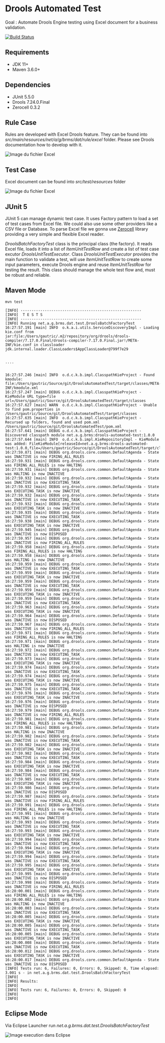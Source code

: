 # Drools Automated Test

Goal : Automate Drools Engine testing using Excel document for a business validation.

[![Build Status](https://travis-ci.org/gautric/DroolsAutomatedTest.svg?branch=master)](https://travis-ci.org/gautric/DroolsAutomatedTest)

## Requirements

* JDK 11+
* Maven 3.6.0+

## Dependencies

* JUnit 5.5.0
* Drools 7.24.0.Final
* Zerocell 0.3.2


## Rule Case

Rules are developed with Excel Drools feature. They can be found into _src/main/resources/net/a/g/brms/dat/rule/excel_ folder.
Please see Drools documentation how to develop with it.

![Image du fichier Excel](img/rules.png?raw=true)

## Test Case

Excel document can be found into _src/test/resources_ folder

![Image du fichier Excel](img/excel.png?raw=true)

## JUnit 5

JUnit 5 can manage dynamic test case. It uses Factory pattern to load a set of test cases from Excel file.
We could also use some other providers like a CSV file or Database.
To parse Excel file we gonna use [Zerocell](https://github.com/creditdatamw/zerocell) library providing a very simple and flexible Excel reader.

 _DroolsBatchFactoryTest_  class is the principal class (the factory). It reads Excel file, loads it into a list of _ItemUnitTestRow_ and create a list of test case excutor _DroolsUnitTestExecutor_. Class _DroolsUnitTestExecutor_ provides the main function to validate a test, will use _ItemUnitTestRow_ to create some input parameters, execute Drools engine and reuse _ItemUnitTestRow_ for testing the result. This class should manage the whole test flow and, must be robust and reliable.

## Maven Mode

```
mvn test
```

```
[INFO] -------------------------------------------------------
[INFO]  T E S T S
[INFO] -------------------------------------------------------
[INFO] Running net.a.g.brms.dat.test.DroolsBatchFactoryTest
16:27:57.191 [main] INFO  o.k.a.i.utils.ServiceDiscoveryImpl - Loading kie.conf from  jar:file:/Users/gautric/.m2/repository/org/drools/drools-compiler/7.17.0.Final/drools-compiler-7.17.0.Final.jar!/META-INF/kie.conf in classloader jdk.internal.loader.ClassLoaders$AppClassLoader@799f7e29


....


16:27:57.246 [main] INFO  o.d.c.k.b.impl.ClasspathKieProject - Found kmodule: file:/Users/gautric/Source/git/DroolsAutomatedTest/target/classes/META-INF/kmodule.xml
16:27:57.247 [main] DEBUG o.d.c.k.b.impl.ClasspathKieProject - KieModule URL type=file url=/Users/gautric/Source/git/DroolsAutomatedTest/target/classes
16:27:57.627 [main] WARN  o.d.c.k.b.impl.ClasspathKieProject - Unable to find pom.properties in /Users/gautric/Source/git/DroolsAutomatedTest/target/classes
16:27:57.635 [main] INFO  o.d.c.k.b.impl.ClasspathKieProject - Recursed up folders, found and used pom.xml /Users/gautric/Source/git/DroolsAutomatedTest/pom.xml
16:27:57.641 [main] DEBUG o.d.c.k.b.impl.ClasspathKieProject - Discovered classpath module net.a.g.brms:drools-automated-test:1.0.0
16:27:57.644 [main] INFO  o.d.c.k.b.impl.KieRepositoryImpl - KieModule was added: FileKieModule[releaseId=net.a.g.brms:drools-automated-test:1.0.0,file=/Users/gautric/Source/git/DroolsAutomatedTest/target/classes]
16:27:59.871 [main] DEBUG org.drools.core.common.DefaultAgenda - State was INACTIVE is now FIRING_ALL_RULES
16:27:59.931 [main] DEBUG org.drools.core.common.DefaultAgenda - State was FIRING_ALL_RULES is now HALTING
16:27:59.931 [main] DEBUG org.drools.core.common.DefaultAgenda - State was HALTING is now INACTIVE
16:27:59.932 [main] DEBUG org.drools.core.common.DefaultAgenda - State was INACTIVE is now EXECUTING_TASK
16:27:59.932 [main] DEBUG org.drools.core.common.DefaultAgenda - State was EXECUTING_TASK is now INACTIVE
16:27:59.932 [main] DEBUG org.drools.core.common.DefaultAgenda - State was INACTIVE is now EXECUTING_TASK
16:27:59.932 [main] DEBUG org.drools.core.common.DefaultAgenda - State was EXECUTING_TASK is now INACTIVE
16:27:59.935 [main] DEBUG org.drools.core.common.DefaultAgenda - State was INACTIVE is now EXECUTING_TASK
16:27:59.938 [main] DEBUG org.drools.core.common.DefaultAgenda - State was EXECUTING_TASK is now INACTIVE
16:27:59.945 [main] DEBUG org.drools.core.common.DefaultAgenda - State was INACTIVE is now DISPOSED
16:27:59.957 [main] DEBUG org.drools.core.common.DefaultAgenda - State was INACTIVE is now FIRING_ALL_RULES
16:27:59.958 [main] DEBUG org.drools.core.common.DefaultAgenda - State was FIRING_ALL_RULES is now HALTING
16:27:59.958 [main] DEBUG org.drools.core.common.DefaultAgenda - State was HALTING is now INACTIVE
16:27:59.959 [main] DEBUG org.drools.core.common.DefaultAgenda - State was INACTIVE is now EXECUTING_TASK
16:27:59.959 [main] DEBUG org.drools.core.common.DefaultAgenda - State was EXECUTING_TASK is now INACTIVE
16:27:59.959 [main] DEBUG org.drools.core.common.DefaultAgenda - State was INACTIVE is now EXECUTING_TASK
16:27:59.959 [main] DEBUG org.drools.core.common.DefaultAgenda - State was EXECUTING_TASK is now INACTIVE
16:27:59.959 [main] DEBUG org.drools.core.common.DefaultAgenda - State was INACTIVE is now EXECUTING_TASK
16:27:59.963 [main] DEBUG org.drools.core.common.DefaultAgenda - State was EXECUTING_TASK is now INACTIVE
16:27:59.964 [main] DEBUG org.drools.core.common.DefaultAgenda - State was INACTIVE is now DISPOSED
16:27:59.967 [main] DEBUG org.drools.core.common.DefaultAgenda - State was INACTIVE is now FIRING_ALL_RULES
16:27:59.971 [main] DEBUG org.drools.core.common.DefaultAgenda - State was FIRING_ALL_RULES is now HALTING
16:27:59.971 [main] DEBUG org.drools.core.common.DefaultAgenda - State was HALTING is now INACTIVE
16:27:59.972 [main] DEBUG org.drools.core.common.DefaultAgenda - State was INACTIVE is now EXECUTING_TASK
16:27:59.973 [main] DEBUG org.drools.core.common.DefaultAgenda - State was EXECUTING_TASK is now INACTIVE
16:27:59.974 [main] DEBUG org.drools.core.common.DefaultAgenda - State was INACTIVE is now EXECUTING_TASK
16:27:59.974 [main] DEBUG org.drools.core.common.DefaultAgenda - State was EXECUTING_TASK is now INACTIVE
16:27:59.975 [main] DEBUG org.drools.core.common.DefaultAgenda - State was INACTIVE is now EXECUTING_TASK
16:27:59.976 [main] DEBUG org.drools.core.common.DefaultAgenda - State was EXECUTING_TASK is now INACTIVE
16:27:59.976 [main] DEBUG org.drools.core.common.DefaultAgenda - State was INACTIVE is now DISPOSED
16:27:59.979 [main] DEBUG org.drools.core.common.DefaultAgenda - State was INACTIVE is now FIRING_ALL_RULES
16:27:59.981 [main] DEBUG org.drools.core.common.DefaultAgenda - State was FIRING_ALL_RULES is now HALTING
16:27:59.981 [main] DEBUG org.drools.core.common.DefaultAgenda - State was HALTING is now INACTIVE
16:27:59.982 [main] DEBUG org.drools.core.common.DefaultAgenda - State was INACTIVE is now EXECUTING_TASK
16:27:59.982 [main] DEBUG org.drools.core.common.DefaultAgenda - State was EXECUTING_TASK is now INACTIVE
16:27:59.982 [main] DEBUG org.drools.core.common.DefaultAgenda - State was INACTIVE is now EXECUTING_TASK
16:27:59.984 [main] DEBUG org.drools.core.common.DefaultAgenda - State was EXECUTING_TASK is now INACTIVE
16:27:59.984 [main] DEBUG org.drools.core.common.DefaultAgenda - State was INACTIVE is now EXECUTING_TASK
16:27:59.985 [main] DEBUG org.drools.core.common.DefaultAgenda - State was EXECUTING_TASK is now INACTIVE
16:27:59.986 [main] DEBUG org.drools.core.common.DefaultAgenda - State was INACTIVE is now DISPOSED
16:27:59.987 [main] DEBUG org.drools.core.common.DefaultAgenda - State was INACTIVE is now FIRING_ALL_RULES
16:27:59.991 [main] DEBUG org.drools.core.common.DefaultAgenda - State was FIRING_ALL_RULES is now HALTING
16:27:59.991 [main] DEBUG org.drools.core.common.DefaultAgenda - State was HALTING is now INACTIVE
16:27:59.993 [main] DEBUG org.drools.core.common.DefaultAgenda - State was INACTIVE is now EXECUTING_TASK
16:27:59.993 [main] DEBUG org.drools.core.common.DefaultAgenda - State was EXECUTING_TASK is now INACTIVE
16:27:59.994 [main] DEBUG org.drools.core.common.DefaultAgenda - State was INACTIVE is now EXECUTING_TASK
16:27:59.994 [main] DEBUG org.drools.core.common.DefaultAgenda - State was EXECUTING_TASK is now INACTIVE
16:27:59.994 [main] DEBUG org.drools.core.common.DefaultAgenda - State was INACTIVE is now EXECUTING_TASK
16:27:59.995 [main] DEBUG org.drools.core.common.DefaultAgenda - State was EXECUTING_TASK is now INACTIVE
16:27:59.995 [main] DEBUG org.drools.core.common.DefaultAgenda - State was INACTIVE is now DISPOSED
16:27:59.998 [main] DEBUG org.drools.core.common.DefaultAgenda - State was INACTIVE is now FIRING_ALL_RULES
16:28:00.001 [main] DEBUG org.drools.core.common.DefaultAgenda - State was FIRING_ALL_RULES is now HALTING
16:28:00.002 [main] DEBUG org.drools.core.common.DefaultAgenda - State was HALTING is now INACTIVE
16:28:00.003 [main] DEBUG org.drools.core.common.DefaultAgenda - State was INACTIVE is now EXECUTING_TASK
16:28:00.005 [main] DEBUG org.drools.core.common.DefaultAgenda - State was EXECUTING_TASK is now INACTIVE
16:28:00.005 [main] DEBUG org.drools.core.common.DefaultAgenda - State was INACTIVE is now EXECUTING_TASK
16:28:00.005 [main] DEBUG org.drools.core.common.DefaultAgenda - State was EXECUTING_TASK is now INACTIVE
16:28:00.008 [main] DEBUG org.drools.core.common.DefaultAgenda - State was INACTIVE is now EXECUTING_TASK
16:28:00.012 [main] DEBUG org.drools.core.common.DefaultAgenda - State was EXECUTING_TASK is now INACTIVE
16:28:00.017 [main] DEBUG org.drools.core.common.DefaultAgenda - State was INACTIVE is now DISPOSED
[INFO] Tests run: 6, Failures: 0, Errors: 0, Skipped: 0, Time elapsed: 3.001 s - in net.a.g.brms.dat.test.DroolsBatchFactoryTest
[INFO]
[INFO] Results:
[INFO]
[INFO] Tests run: 6, Failures: 0, Errors: 0, Skipped: 0
[INFO]
[INFO]

```

## Eclipse Mode

Via Eclipse Launcher run _net.a.g.brms.dat.test.DroolsBatchFactoryTest_

![Image execution dans Eclipse](img/eclipse.png?raw=true)
